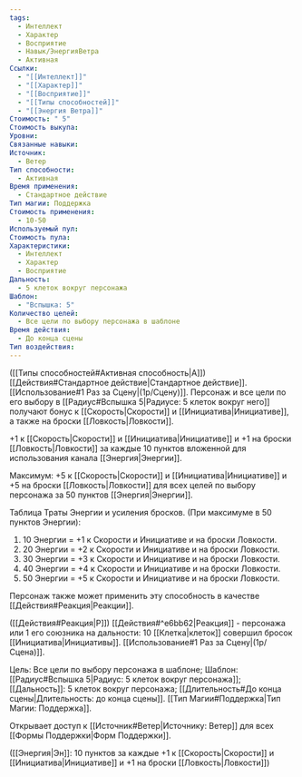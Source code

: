 ```yaml
---
tags:
  - Интеллект
  - Характер
  - Восприятие
  - Навык/ЭнергияВетра
  - Активная
Ссылки:
  - "[[Интеллект]]"
  - "[[Характер]]"
  - "[[Восприятие]]"
  - "[[Типы способностей]]"
  - "[[Энергия Ветра]]"
Стоимость: " 5"
Стоимость выкупа: 
Уровни: 
Связанные навыки: 
Источник:
  - Ветер
Тип способности:
  - Активная
Время применения:
  - Стандартное действие
Тип магии: Поддержка
Стоимость применения:
  - 10-50
Используемый пул: 
Стоимость пула: 
Характеристики:
  - Интеллект
  - Характер
  - Восприятие
Дальность:
  - 5 клеток вокруг персонажа
Шаблон:
  - "Вспышка: 5"
Количество целей:
  - Все цели по выбору персонажа в шаблоне
Время действия:
  - До конца сцены
Тип воздействия:
---
```

([[Типы способностей#Активная способность|А]]) [[Действия#Стандартное действие|Стандартное действие]]. [[Использование#1 Раз за Сцену|(1р/Сцену)]]. Персонаж и все цели по его выбору в [[Радиус#Вспышка 5|Радиусе: 5 клеток вокруг него]] получают бонус к [[Скорость|Cкорости]] и [[Инициатива|Инициативе]], а также на броски [[Ловкость|Ловкости]].

+1 к [[Скорость|Cкорости]] и [[Инициатива|Инициативе]] и +1 на броски [[Ловкость|Ловкости]] за каждые 10 пунктов вложенной для использования канала [[Энергия|Энергии]]. 
 
Максимум: +5 к [[Скорость|Cкорости]] и [[Инициатива|Инициативе]] и +5 на броски [[Ловкость|Ловкости]] для всех целей по выбору персонажа за 50 пунктов [[Энергия|Энергии]].

Таблица Траты Энергии и усиления бросков.
(При максимуме в 50 пунктов Энергии):

1. 10 Энергии = +1 к Скорости и Инициативе и на броски Ловкости.
2. 20 Энергии = +2 к Скорости и Инициативе и на броски Ловкости.
3. 30 Энергии = +3 к Скорости и Инициативе и на броски Ловкости.
4. 40 Энергии = +4 к Скорости и Инициативе и на броски Ловкости.
5. 50 Энергии = +5 к Скорости и Инициативе и на броски Ловкости.

Персонаж также может применить эту способность в качестве [[Действия#Реакция|Реакции]].

([[Действия#Реакция|Р]]) [[Действия#^e6bb62|Реакция]] - персонажа или 1 его союзника на дальности: 10 [[Клетка|клеток]] совершил бросок [[Инициатива|Инициативы]]. [[Использование#1 Раз за Сцену|(1р/Сцена)]]. 

Цель: Все цели по выбору персонажа в шаблоне; Шаблон: [[Радиус#Вспышка 5|Радиус: 5 клеток вокруг персонажа]]; [[Дальность]]: 5 клеток вокруг персонажа; [[Длительность#До конца сцены|Длительность: до конца сцены]]. [[Тип Магии#Поддержка|Тип Магии: Поддержка]].

Открывает доступ к [[Источник#Ветер|Источнику: Ветер]] для всех [[Формы Поддержки|Форм Поддержки]]. 

([[Энергия|Эн]]: 10 пунктов за каждые +1 к [[Скорость|Cкорости]] и [[Инициатива|Инициативе]] и +1 на броски [[Ловкость|Ловкости]])